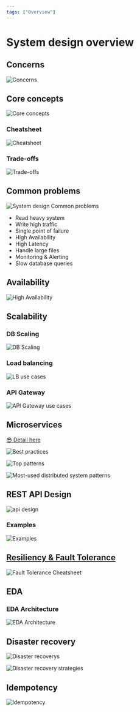 ```yaml
---
tags: ["Overview"]
---
```


# System design overview

## Concerns

![Concerns](https://i.pinimg.com/originals/1c/0b/c7/1c0bc77eb2eb6b26e3b107800c777d80.jpg)

## Core concepts

![Core concepts](https://i.pinimg.com/originals/72/ed/e0/72ede0c5ca3edb1e87d7ac2196d28ac7.jpg)

### Cheatsheet

![Cheatsheet](https://i.pinimg.com/originals/2e/f1/e2/2ef1e2df2a9d233cc8263ecd626f1ecf.jpg)

### Trade-offs

![Trade-offs](https://i.pinimg.com/originals/d6/1b/ab/d61bab5a9e06681e042d546ee3ab6d97.jpg)

## Common problems

![System design Common problems](https://i.pinimg.com/originals/ac/1d/bf/ac1dbf0e2e4e2ae5da49b66ccc464827.jpg)

- Read heavy system
- Write high traffic
- Single point of failure
- High Availability
- High Latency
- Handle large files
- Monitoring & Alerting
- Slow database queries

## Availability

![High Availability](https://i.pinimg.com/originals/45/fa/a4/45faa4e8462022687dde510818f6ce7d.jpg)

## Scalability 

### DB Scaling

![DB Scaling](https://i.pinimg.com/originals/85/31/93/853193390c22d55b2a9ff1e4b9eebc0b.jpg)

### Load balancing
![LB use cases](https://i.pinimg.com/originals/a3/e2/cc/a3e2cc55eb078dfad046b58aca6d3e0e.jpg)

### API Gateway 
![API Gateway use cases](https://i.pinimg.com/originals/f4/6f/12/f46f1212ed3c9840e7e1c8d50d257d06.png)

## Microservices 

[😎 Detail here](../architect/microservices.md)

![Best practices](https://i.pinimg.com/564x/7f/be/40/7fbe40c1758dd162e13501145d82bb6b.jpg)

![Top patterns](https://i.pinimg.com/736x/2e/ab/fd/2eabfd161aa129b8f2a3ceb6afe85693.jpg)

![Most-used distributed system patterns](https://i.pinimg.com/originals/cb/d0/97/cbd0976edbc9f7d5dd084741adf310cc.jpg)


<!-- ![Services Communication 2](https://i.pinimg.com/originals/c0/07/8d/c0078d1ad4fe40de11b7afa500809b13.jpg) -->

## REST API Design

![api design](https://i.pinimg.com/originals/ec/8d/10/ec8d10a1da9f5fc5c3d2a65c7b0a5ce4.png)

### Examples

![Examples](https://i.pinimg.com/originals/97/36/dc/9736dcbd39c67fb01945c7c6ede7c2df.jpg)

## [Resiliency & Fault Tolerance](./fault-tolerance.md)

![Fault Tolerance Cheatsheet](https://i.pinimg.com/originals/13/94/1f/13941f1dec6fcd28cd7f5a2ecab88e67.jpg)

## EDA

### EDA Architecture

![EDA Architecture](https://i.pinimg.com/originals/83/0b/7a/830b7aeac45dbf81108e7d56b26bc130.jpg)


## Disaster recovery 

![Disaster recoverys](https://i.pinimg.com/originals/a4/98/b5/a498b583fe6c43f999c14f14009a37b3.png)

![Disaster recovery strategies](https://i.pinimg.com/originals/0a/3d/78/0a3d78effd581a1f9a12d9ca50d999cf.jpg)

## Idempotency

![Idempotency](https://i.pinimg.com/736x/66/e4/f8/66e4f81e0acdfe9b0bbc1795b25cad85.jpg)